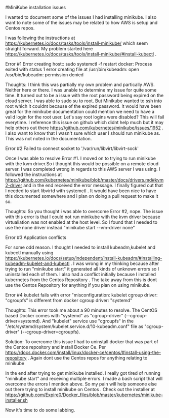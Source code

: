 #MiniKube installation issues

I wanted to document some of the issues I had installing minikube. I also want to note some of the issues 
may be related to how AWS is setup and Centos repos. 

I was following the instructions at https://kubernetes.io/docs/tasks/tools/install-minikube/ which seem straight forward. 
My problem  started here https://kubernetes.io/docs/tasks/tools/install-minikube/#install-kubectl . 

Error #1
Error creating host:: sudo systemctl -f restart docker: Process exited with status 1
error creating file at /usr/bin/kubeadm: open /usr/bin/kubeadm: permission denied

Thoughts: I think this was partially my own problem and partically AWS. Neither here or there. I was unable to determine my issue for quite some time. It turned out to be a issue with the root password being expired on the cloud server. I was able to sudo su to root. But Minikube wanted to ssh into root which it couldnt because of the expired password. It would have been great for the minikube documentation could mention we need to have a valid login for the root user. Let's say root logins were disabled? This will fail everytime. I reference this issue on github which didnt help much but it may help others out there https://github.com/kubernetes/minikube/issues/1952 . I also want to know that I wasn't sure which user I should run minikube as. This was not noted in the documentation. 

Error #2
Failed to connect socket to '/var/run/libvirt/libvirt-sock'

Once I was able to resolve Error #1. I moved on to trying to run minikube with the kvm driver.So i thought this would be possible on a remote cloud server. I was completed wrong in regards to this AWS server I was using. I followed the instructions at https://github.com/kubernetes/minikube/blob/master/docs/drivers.md#kvm2-driver and in the end received the error message. I finally figured out that I needed to start libvirtd with systemctl . It would have been nice to have this documented somewhere and i plan on doing a pull request to make it so. 

Thoughts: So you thought i was able to overcome Error #2, nope. The issue with this error is that I could not run minikube with the kvm driver because virtualiation was not enabled at the host level. So I found that I needed to use the none driver instead "minikube start --vm-driver none"

Error #3
Application conflicts 

For some odd reason. I thought I needed to install kubeadm,kubelet and kubectl manually using 
https://kubernetes.io/docs/setup/independent/install-kubeadm/#installing-kubeadm-kubelet-and-kubectl . I was wrong in my thinking because after trying to run "minikube start" it generated all kinds of unknown errors so I uninstalled each of them. I also had a conflict initially because I installed kubernetes from the Centos Repository . The take away from this is dont use the Centos Repository for anything if you plan on using minikube. 

Error #4
kubelet fails with error "misconfiguration: kubelet cgroup driver: "cgroupfs" is different from docker cgroup driver: "systemd"

Thoughts: This error took me about a 90 minutes to resolve. The CentOS based Docker comes with "systemd" as "cgroup-driver" (--cgroup-driver=systemd).
And "kubelet" service use "cgroupfs" in the "/etc/systemd/system/kubelet.service.d/10-kubeadm.conf" file as "cgroup-driver" (--cgroup-driver=cgroupfs).

Solution: To overcome this issue I had to uninstall docker that  was part of the Centos repository and install Docker Ce. Per https://docs.docker.com/install/linux/docker-ce/centos/#install-using-the-repository . Again dont use the Centos repos for anything relating to minikube


In the end after trying to get minikube installed. I really got tired of running "minikube start" and receiving multiple errors. I made a bash script that will overcome the errors I mention above. So my pain will help someone else out there trying to install minikube on Centos .  Check out the installer at https://github.com/Expire0/Docker_files/blob/master/kubernetes/minikube-installer.sh

Now it's time to do some labbing. 
